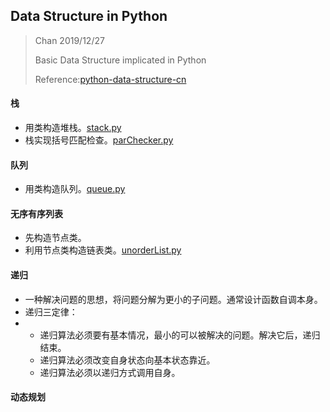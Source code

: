 ## Data Structure in Python

> Chan 2019/12/27
>
> Basic Data Structure implicated in Python
>
> Reference:[python-data-structure-cn](https://github.com/facert/python-data-structure-cn)



#### 栈

- 用类构造堆栈。[stack.py](stack.py)
- 栈实现括号匹配检查。[parChecker.py](parChecker.py)



#### 队列

- 用类构造队列。[queue.py](queue.py)



#### 无序有序列表

- 先构造节点类。
- 利用节点类构造链表类。[unorderList.py](unorderList.py)



#### 递归

- 一种解决问题的思想，将问题分解为更小的子问题。通常设计函数自调本身。
- 递归三定律：
- - 递归算法必须要有基本情况，最小的可以被解决的问题。解决它后，递归结束。
  - 递归算法必须改变自身状态向基本状态靠近。
  - 递归算法必须以递归方式调用自身。



#### 动态规划

